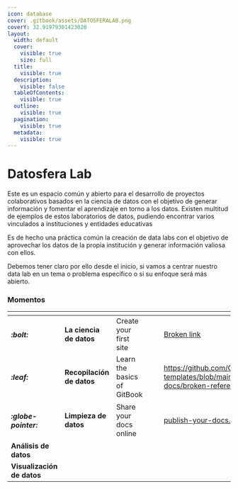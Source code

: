 ```yaml
---
icon: database
cover: .gitbook/assets/DATOSFERALAB.png
coverY: 32.91979301423028
layout:
  width: default
  cover:
    visible: true
    size: full
  title:
    visible: true
  description:
    visible: false
  tableOfContents:
    visible: true
  outline:
    visible: true
  pagination:
    visible: true
  metadata:
    visible: true
---
```


# Datosfera Lab

Este es un espacio común y abierto para el desarrollo de proyectos colaborativos basados en la ciencia de datos con el objetivo de generar información y fomentar el aprendizaje en torno a los datos. Existen multitud de ejemplos de estos laboratorios de datos, pudiendo encontrar varios vinculados a instituciones y entidades educativas

Es de hecho una práctica común la creación de data labs con el objetivo de aprovechar los datos de la propia institución y generar información valiosa con ellos.&#x20;

Debemos tener claro por ello desde el inicio, si vamos a centrar nuestro data lab en un tema o problema específico o si su enfoque será más abierto.

### Momentos

<table data-view="cards"><thead><tr><th></th><th></th><th></th><th data-hidden data-card-cover data-type="files"></th><th data-hidden></th><th data-hidden data-card-target data-type="content-ref"></th></tr></thead><tbody><tr><td><h4><i class="fa-bolt">:bolt:</i></h4></td><td><strong>La ciencia de datos</strong></td><td>Create your first site</td><td></td><td></td><td><a href="broken-reference">Broken link</a></td></tr><tr><td><h4><i class="fa-leaf">:leaf:</i></h4></td><td><strong>Recopilación de datos</strong></td><td>Learn the basics of GitBook</td><td></td><td></td><td><a href="https://github.com/GitbookIO/gitbook-templates/blob/main/product-docs/broken-reference/README.md">https://github.com/GitbookIO/gitbook-templates/blob/main/product-docs/broken-reference/README.md</a></td></tr><tr><td><h4><i class="fa-globe-pointer">:globe-pointer:</i></h4></td><td><strong>Limpieza de datos</strong></td><td>Share your docs online</td><td></td><td></td><td><a href="ciencia-de-datos/publish-your-docs.md">publish-your-docs.md</a></td></tr><tr><td><strong>Análisis de datos</strong></td><td></td><td></td><td></td><td></td><td></td></tr><tr><td><strong>Visualización de datos</strong></td><td></td><td></td><td></td><td></td><td></td></tr></tbody></table>
